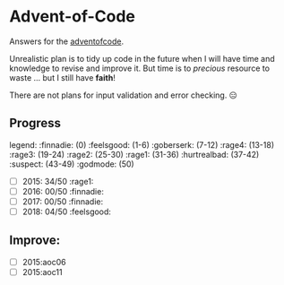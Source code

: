 # Advent-of-Code

Answers for the [adventofcode](https://adventofcode.com).

Unrealistic plan is to tidy up code in the future when I will have time and knowledge to revise and improve it.
But time is to *precious* resource to waste ... but I still have **faith**!

There are not plans for input validation and error checking. :expressionless:

## Progress

legend:
:finnadie: (0) :feelsgood: (1-6) :goberserk: (7-12) :rage4: (13-18) :rage3: (19-24) :rage2: (25-30) :rage1: (31-36) :hurtrealbad: (37-42) :suspect: (43-49) :godmode: (50)

- [ ] 2015: 34/50 :rage1:
- [ ] 2016: 00/50 :finnadie:
- [ ] 2017: 00/50 :finnadie:
- [ ] 2018: 04/50 :feelsgood:

## Improve:

- [ ] 2015:aoc06
- [ ] 2015:aoc11
